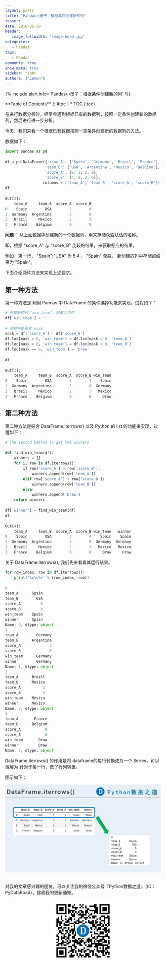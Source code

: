```yaml
---
layout: posts
title: "Pandas小册子：根据条件创建新的列"
teaser:
date: 2018-05-30
header:
   image_fullwidth: "image-head.jpg"
categories:
   - Pandas
tags:
   - Pandas
comments: true
show_meta: true
sidebar: right
authors: ["Lemon"]
---
```





{% include alert info='Pandas小册子：根据条件创建新的列' %}


<div class="panel radius" markdown="1">
**Table of Contents**
{: #toc }
*  TOC
{:toc}
</div>




在进行数据分析时，经常会遇到根据已有的数据列，按照一定条件创建新的数据列，然后进行进一步分析。

今天，我们来看一个根据已有数据按照一定条件创建新的数据列的方法。

数据如下：

```python
import pandas as pd

df = pd.DataFrame({'team_A': ['Spain', 'Germany', 'Brazil', 'France'],
                  'team_B': ['USA', 'Argentina', 'Mexico', 'Belgium'],
                  'score_A': [5, 3, 2, 0],
                  'score_B': [4, 0, 3, 0]},
                 columns = ['team_A', 'team_B', 'score_A', 'score_B'])
df

Out[2]:
    team_A     team_B  score_A  score_B
0    Spain        USA        5        4
1  Germany  Argentina        3        0
2   Brazil     Mexico        2        3
3   France    Belgium        0        0
```

**问题：** 从上面数据中创建新的一个数据列，用来存储获胜队伍的名称。

即，根据 "score_A" 与 "score_B" 比较的结果，来获取相应的结果。

例如，第一行， "Spain":"USA" 为 5:4 ， "Spain" 获胜， 新创建的列中存储的结果为 "Spain"。

下面介绍两种方法来实现上述要求。

## 第一种方法

第一种方法是 利用 Pandas 中 DataFrame 的条件选择功能来实现，过程如下：

```python
# 创建新的列 "win_team"，赋值为空白
df['win_team'] = ''

# 创建判断条件 mask
mask = df['score_A'] - df['score_B']
df.loc[mask > 0, 'win_team'] = df.loc[mask > 0, 'team_A']
df.loc[mask < 0, 'win_team'] = df.loc[mask < 0, 'team_B']
df.loc[mask == 0, 'win_team'] = 'Draw'

df

Out[3]:
    team_A     team_B  score_A  score_B win_team
0    Spain        USA        5        4    Spain
1  Germany  Argentina        3        0  Germany
2   Brazil     Mexico        2        3   Mexico
3   France    Belgium        0        0     Draw
```

## 第二种方法

第二种方法是结合 DataFrame.iterrows() 以及 Python 的 list 的功能来实现，过程如下：

```python
# The second method to get the winners

def find_win_team(df):
    winners = []
    for i, row in df.iterrows():
        if row['score_A'] > row['score_B']:
            winners.append(row['team_A'])
        elif row['score_A'] < row['score_B']:
            winners.append(row['team_B'])
        else:
            winners.append('Draw')
    return winners

df['winner'] = find_win_team(df)
df

Out[4]:
    team_A     team_B  score_A  score_B win_team   winner
0    Spain        USA        5        4    Spain    Spain
1  Germany  Argentina        3        0  Germany  Germany
2   Brazil     Mexico        2        3   Mexico   Mexico
3   France    Belgium        0        0     Draw     Draw
```

关于 DataFrame.iterrows(), 我们先来看看其运行结果。

```python
for row_index, row in df.iterrows():
    print('%s\n%s' % (row_index, row))

0
team_A      Spain
team_B        USA
score_A         5
score_B         4
win_team    Spain
winner      Spain
Name: 0, dtype: object
1
team_A        Germany
team_B      Argentina
score_A             3
score_B             0
win_team      Germany
winner        Germany
Name: 1, dtype: object
2
team_A      Brazil
team_B      Mexico
score_A          2
score_B          3
win_team    Mexico
winner      Mexico
Name: 2, dtype: object
3
team_A       France
team_B      Belgium
score_A           0
score_B           0
win_team       Draw
winner         Draw
Name: 3, dtype: object
```

DataFrame.iterrows() 的作用是将 dataframe的每行转换成为一个 Series，可以理解为 针对于每一行，做了行列转置。

图示如下：

<div align="center">
    <img src="/images/posts/20180530-1.jpg">
</div>



<br>

对我的文章感兴趣的朋友，可以关注我的微信公众号『Python数据之道』（ID：PyDataRoad），接收我的更新通知。

<div align="center">
    <img src="/images/qrcode.jpg" width="200">
</div>
